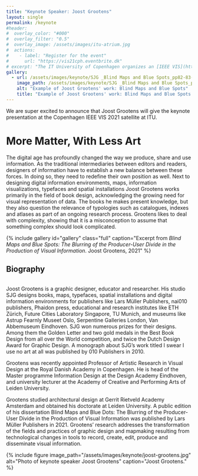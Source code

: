 ```yaml
---
title: "Keynote Speaker: Joost Grootens"
layout: single
permalink: /keynote
#header:
#  overlay_color: "#000"
#  overlay_filter: "0.5"
#  overlay_image: /assets/images/itu-atrium.jpg
#  actions:
#    - label: "Register for the event"
#      url: "https://vis21cph.eventbrite.dk"
# excerpt: "The IT University of Copenhagen organizes an [IEEE VIS](http://ieeevis.org/) 2021 [satellite event](http://ieeevis.org/year/2021/info/call-participation/satellite) in Copenhagen from Oct. 24-29"
gallery:
  - url: /assets/images/keynote/SJG _Blind Maps and Blue Spots_pp82-83-reduced-50-percent.jpg
    image_path: /assets/images/keynote/SJG _Blind Maps and Blue Spots_pp82-83-reduced-50-percent.jpg
    alt: "Example of Joost Grootens' work: Blind Maps and Blue Spots"
    title: "Example of Joost Grootens' work: Blind Maps and Blue Spots."
---
```


We are super excited to announce that Joost Grootens will give the keynote presentation at the Copenhagen IEEE VIS 2021 satellite at ITU.

# More Matter, With Less Art

The digital age has profoundly changed the way we produce, share and use information. As the traditional intermediaries between editors and readers, designers of information have to establish a new balance between these forces. In doing so, they need to redefine their own position as well. Next to designing digital information environments, maps, information visualizations, typefaces and spatial installations Joost Grootens works primarily in the field of book design, acknowledging the growing need for visual representation of data. The books he makes present knowledge, but they also question the relevance of typologies such as catalogues, indexes and atlases as part of an ongoing research process. Grootens likes to deal with complexity, showing that it is a misconception to assume that something complex should look complicated. 

{% include gallery id="gallery" class="full" caption="Excerpt from _Blind Maps and Blue Spots: The Blurring of the Producer-User Divide in the Production of Visual Information_. Joost Grootens, 2021" %}

## Biography

<figure style="width: 200px" class="align-right">
  <img src="{{ site.url }}{{ site.baseurl }}/assets/images/keynote/joost-grootens.png" alt="">
</figure> 

Joost Grootens is a graphic designer, educator and researcher. His studio SJG designs books, maps, typefaces, spatial installations and digital information environments for publishers like Lars Müller Publishers, nai010 publishers, Phaidon press, educational and research institutes like ETH Zürich, Future Cities Laboratory Singapore, TU Munich, and museums like Astrup Fearnly Museet Oslo, Serpentine Galleries London, Van Abbemuseum Eindhoven. SJG won numerous prizes for their designs. Among them the Golden Letter and two gold medals in the Best Book Design from all over the World competition, and twice the Dutch Design Award for Graphic Design. A monograph about SJG’s work titled I swear I use no art at all was published by 010 Publishers in 2010.

Grootens was recently appointed Professor of Artistic Research in Visual Design at the Royal Danish Academy in Copenhagen. He is head of the Master programme Information Design at the Design Academy Eindhoven, and university lecturer at the Academy of Creative and Performing Arts of Leiden University.

Grootens studied architectural design at Gerrit Rietveld Academy Amsterdam and obtained his doctorate at Leiden University. A public edition of his dissertation Blind Maps and Blue Dots: The Blurring of the Producer-User Divide in the Production of Visual Information was published by Lars Müller Publishers in 2021. Grootens’ research addresses the transformation of the fields and practices of graphic design and mapmaking resulting from technological changes in tools to record, create, edit, produce and disseminate visual information.

{% include figure image_path="/assets/images/keynote/joost-grootens.jpg" alt="Photo of keynote speaker Joost Grootens" caption="Joost Grootens." %}

